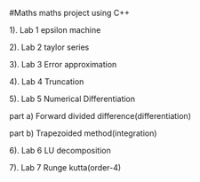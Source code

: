 #Maths
maths project using C++

1). Lab 1 epsilon machine 

2). Lab 2 taylor series

3). Lab 3 Error approximation

4). Lab 4 Truncation

5). Lab 5 Numerical Differentiation

part a) Forward divided difference(differentiation)

part b) Trapezoided method(integration)

6). Lab 6 LU decomposition 

7). Lab 7 Runge kutta(order-4)
